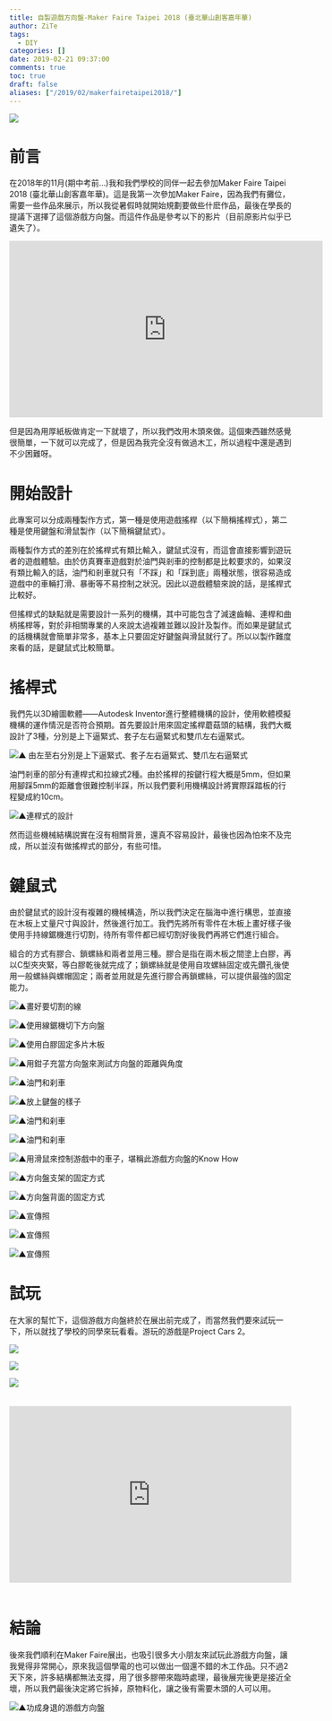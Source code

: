 ```yaml
---
title: 自製遊戲方向盤-Maker Faire Taipei 2018 (臺北華山創客嘉年華)
author: ZiTe
tags:
  - DIY
categories: []
date: 2019-02-21 09:37:00
comments: true
toc: true
draft: false
aliases: ["/2019/02/makerfairetaipei2018/"]
---
```

![](https://1.bp.blogspot.com/-O55tzWNKOOM/XppbGfjNjhI/AAAAAAAACFw/5mg4H7oP5tobmbB7je5IJwFDpC0YsisRACPcBGAsYHg/s320/20181011_%25E9%2581%258A%25E6%2588%25B2%25E6%2596%25B9%25E5%2590%2591%25E7%259B%25A4%25E5%25AE%25A3%25E5%2582%25B3%25E7%2585%25A7-0046.jpg)


# 前言

在2018年的11月(期中考前...)我和我們學校的同伴一起去參加Maker Faire Taipei 2018 (臺北華山創客嘉年華)。這是我第一次參加Maker Faire，因為我們有攤位，需要一些作品來展示，所以我從暑假時就開始規劃要做些什麽作品，最後在學長的提議下選擇了這個游戲方向盤。而這件作品是參考以下的影片（目前原影片似乎已遺失了）。

<!--more-->

<div style="clear: both; text-align: center;">
<iframe allow="accelerometer; autoplay; encrypted-media; gyroscope; picture-in-picture" allowfullscreen="" frameborder="0" height="315" src="https://www.youtube.com/embed/AqbKj3T-eaM" width="560"></iframe>
</div>

但是因為用厚紙板做肯定一下就壞了，所以我們改用木頭來做。這個東西雖然感覺很簡單，一下就可以完成了，但是因為我完全沒有做過木工，所以過程中還是遇到不少困難呀。

# 開始設計

此專案可以分成兩種製作方式，第一種是使用遊戲搖桿（以下簡稱搖桿式），第二種是使用鍵盤和滑鼠製作（以下簡稱鍵鼠式）。

兩種製作方式的差別在於搖桿式有類比輸入，鍵鼠式沒有，而這會直接影響到遊玩者的遊戲體驗。由於仿真賽車遊戲對於油門與剎車的控制都是比較要求的，如果沒有類比輸入的話，油門和剎車就只有「不踩」和「踩到底」兩種狀態，很容易造成遊戲中的車輛打滑、暴衝等不易控制之狀況。因此以遊戲體驗來說的話，是搖桿式比較好。

但搖桿式的缺點就是需要設計一系列的機構，其中可能包含了減速齒輪、連桿和曲柄搖桿等，對於非相關專業的人來說太過複雜並難以設計及製作。而如果是鍵鼠式的話機構就會簡單非常多，基本上只要固定好鍵盤與滑鼠就行了。所以以製作難度來看的話，是鍵鼠式比較簡單。

# 搖桿式

我們先以3D繪圖軟體——Autodesk Inventor進行整體機構的設計，使用軟體模擬機構的運作情況是否符合預期。首先要設計用來固定搖桿蘑菇頭的結構，我們大概設計了3種，分別是上下逼緊式、套子左右逼緊式和雙爪左右逼緊式。

![▲ 由左至右分別是上下逼緊式、套子左右逼緊式、雙爪左右逼緊式](https://1.bp.blogspot.com/-OXit-ju8Y2o/Xppbzhya2GI/AAAAAAAACGM/wHNDX5dIY7wctoPgRWosijZLjnbpl5U-QCPcBGAsYHg/s1600/041809445684_01.png)

油門剎車的部分有連桿式和拉線式2種。由於搖桿的按鍵行程大概是5mm，但如果用腳踩5mm的距離會很難控制半踩，所以我們要利用機構設計將實際踩踏板的行程變成約10cm。


![▲連桿式的設計](https://1.bp.blogspot.com/-Cxpauj5J5_Y/XppbGdF6yBI/AAAAAAAACFw/zdC24EMp72cixUpzBI-K26YFOIGsHMeVwCPcBGAsYHg/s1600/unnamed%2B%25283%2529.png)

然而這些機械結構説實在沒有相關背景，還真不容易設計，最後也因為怕來不及完成，所以並沒有做搖桿式的部分，有些可惜。


# 鍵鼠式
由於鍵鼠式的設計沒有複雜的機械構造，所以我們決定在腦海中進行構思，並直接在木板上丈量尺寸與設計，然後進行加工。我們先將所有零件在木板上畫好樣子後使用手持線鋸機進行切割，待所有零件都已經切割好後我們再將它們進行組合。

組合的方式有膠合、鎖螺絲和兩者並用三種。膠合是指在兩木板之間塗上白膠，再以C型夾夾緊，等白膠乾後就完成了；鎖螺絲就是使用自攻螺絲固定或先鑽孔後使用一般螺絲與螺帽固定；兩者並用就是先進行膠合再鎖螺絲，可以提供最強的固定能力。

![▲畫好要切割的線](https://1.bp.blogspot.com/-qSL49ICJzPE/XppbGT3lANI/AAAAAAAACFw/JySKHsgTEK8sraAglCSd3XaBm2LqTqH-gCPcBGAsYHg/s1600/DSC_0011.jpg)

![▲使用線鋸機切下方向盤](https://1.bp.blogspot.com/-f_TgL6vIo2g/XppbGZeycuI/AAAAAAAACFw/8mCyer4qq8YIjmPAghiHgtlVYgltIgm3wCPcBGAsYHg/s1600/DSC_0012.jpg)

![▲使用白膠固定多片木板](https://1.bp.blogspot.com/-qE3Lyu9rl-A/XppbGZx2HLI/AAAAAAAACFw/pPORb1_iblgqV1rMJI-mIYKdtL7dYYECwCPcBGAsYHg/s1600/DSC_0013.jpg)

![▲用鉗子充當方向盤來測試方向盤的距離與角度](https://1.bp.blogspot.com/-XASYoyg8at4/XppbGcUJzJI/AAAAAAAACFw/g7gLtN89AKooRKS7JlfV_79NMDLSebxRgCPcBGAsYHg/s1600/DSC_0057.jpg)

![▲油門和刹車](https://1.bp.blogspot.com/-yY8knYrcxkI/XppbGScz-2I/AAAAAAAACFw/oS4zHJUrfuoAFwkzLNiEAEyoFpY2anEEQCPcBGAsYHg/s1600/DSC_0089.jpg)


![▲放上鍵盤的樣子](https://1.bp.blogspot.com/-Ve3pu_l8kMM/XppbGX-sQxI/AAAAAAAACFw/djFQxSvSg-IuQ3bbb5Q2R-dU-xU1FD7EQCPcBGAsYHg/s1600/DSC_0086.jpg)


![▲油門和刹車](https://1.bp.blogspot.com/-uI6UhqpS1JA/XppbGaGD8nI/AAAAAAAACFw/XqrvP05o9qcGE0wT5K_nXYSwJbo4zhe-gCPcBGAsYHg/s1600/20181011_%25E9%2581%258A%25E6%2588%25B2%25E6%2596%25B9%25E5%2590%2591%25E7%259B%25A4%25E5%25AE%25A3%25E5%2582%25B3%25E7%2585%25A7-0054.jpg)

![▲油門和刹車](https://1.bp.blogspot.com/-c4wz0qXQCsQ/XppbGapAjHI/AAAAAAAACFw/ulTHmKAPZg4PvwxWQ7HASq-_VS0Rg-atgCPcBGAsYHg/s1600/20181011_%25E9%2581%258A%25E6%2588%25B2%25E6%2596%25B9%25E5%2590%2591%25E7%259B%25A4%25E5%25AE%25A3%25E5%2582%25B3%25E7%2585%25A7-0055.jpg)

![▲用滑鼠來控制游戲中的車子，堪稱此游戲方向盤的Know How](https://1.bp.blogspot.com/-iLSfwLSCZys/XppbGS93-rI/AAAAAAAACFw/ibGlOUXh_JsxohAGZcGrkCinmbNUeko9wCPcBGAsYHg/s1600/20181011_%25E9%2581%258A%25E6%2588%25B2%25E6%2596%25B9%25E5%2590%2591%25E7%259B%25A4%25E5%25AE%25A3%25E5%2582%25B3%25E7%2585%25A7-0057.jpg)

![▲方向盤支架的固定方式](https://1.bp.blogspot.com/-3J9DtHU6kFI/XppbGY64_kI/AAAAAAAACFw/021H68aZAFIZdenwiDGPtIQ3YcHScghawCPcBGAsYHg/s1600/20181026_%25E9%2581%258A%25E6%2588%25B2%25E6%2596%25B9%25E5%2590%2591%25E7%259B%25A4%25E5%25AE%25A3%25E5%2582%25B3%25E7%2585%25A7-02-0009.jpg)

![▲方向盤背面的固定方式](https://1.bp.blogspot.com/-7VfwyH50o4o/XppbGXZB-MI/AAAAAAAACFw/nQEE8WW8X7gJ-Ob-3pOHc5cRpzVRjBycACPcBGAsYHg/s1600/20181026_%25E9%2581%258A%25E6%2588%25B2%25E6%2596%25B9%25E5%2590%2591%25E7%259B%25A4%25E5%25AE%25A3%25E5%2582%25B3%25E7%2585%25A7-02-0004.jpg)

![▲宣傳照](https://1.bp.blogspot.com/-pJ-tduIwwcs/XppbGaMniYI/AAAAAAAACFw/LZioyePeh3w_0f9NFvIqCnVctKVdCiPqgCPcBGAsYHg/s1600/ZPH_0073%2528Without%2BText%2529.png)

![▲宣傳照](https://1.bp.blogspot.com/-QVT2R4Vkimo/XppbGSL9TII/AAAAAAAACFw/GqfiFhpNzTcYrWDmoYN4tVy09SxowVP4ACPcBGAsYHg/s1600/ZPH_0041.png)

![▲宣傳照](https://1.bp.blogspot.com/-LIxrL-Hu4nM/XppbGWp9CaI/AAAAAAAACFw/SJZfuX6ES3UUMLsN1DBoTlsQE_RZVXhWwCPcBGAsYHg/s1600/ZPH_0052.png)

# 試玩

在大家的幫忙下，這個游戲方向盤終於在展出前完成了，而當然我們要來試玩一下，所以就找了學校的同學來玩看看。游玩的游戲是Project Cars 2。


![](https://1.bp.blogspot.com/-sJPlwafhEOE/XppbGdQdYlI/AAAAAAAACFw/qkkFti0eSo4BBRn9QS7DGdvZf7sq8E_BQCPcBGAsYHg/s1600/DSC_0093.png)


![](https://1.bp.blogspot.com/-MYH3vsYYi2M/XppbGZd9CYI/AAAAAAAACFw/zvT5GpVmDlsloemnLphpcfrgiocR1SpEACPcBGAsYHg/s1600/DSC_00932.png)


![](https://1.bp.blogspot.com/-9cXHBJqr9cI/XppbGTg8xfI/AAAAAAAACFw/Fqh2-mPu11Iv8eE5gt7ShOJynaF1vetpgCPcBGAsYHg/s1600/DSC_00933.png)


<div style="clear: both; text-align: center;">
<iframe style="width: 100%; height: 315px; border: 0; margin: 20px 0" src="https://www.youtube.com/embed/LqzdGxMLNnI" frameborder="0" allow="accelerometer; autoplay; encrypted-media; gyroscope; picture-in-picture" allowfullscreen></iframe>
</div>


# 結論

後來我們順利在Maker Faire展出，也吸引很多大小朋友來試玩此游戲方向盤，讓我覺得非常開心，原來我這個學電的也可以做出一個還不錯的木工作品。只不過2天下來，許多結構都無法支撐，用了很多膠帶來臨時處理，最後展完後更是接近全壞，所以我們最後決定將它拆掉，原物料化，讓之後有需要木頭的人可以用。

![▲功成身退的游戲方向盤](https://1.bp.blogspot.com/-F0Jlxj9QzMg/XppbGb-r5YI/AAAAAAAACFw/mlxkpvfgMT45SWX4ejq6DRh0_47nkLcOQCPcBGAsYHg/s1600/DSC_0081.jpg)
